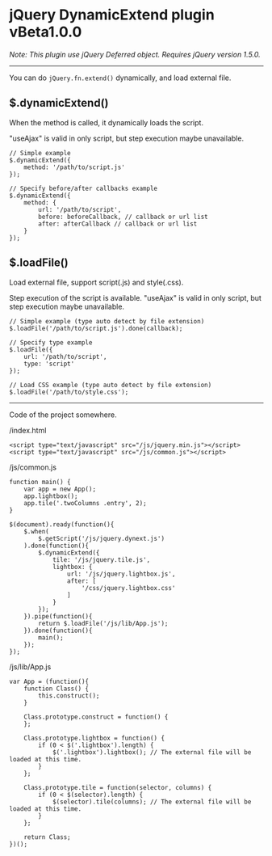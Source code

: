 # jQuery DynamicExtend plugin vBeta1.0.0

_Note: This plugin use jQuery Deferred object. Requires jQuery version 1.5.0._

----

You can do `jQuery.fn.extend()` dynamically, and load external file.


## $.dynamicExtend()

When the method is called, it dynamically loads the script.

"useAjax" is valid in only script, but step execution maybe unavailable.

	// Simple example
	$.dynamicExtend({
		method: '/path/to/script.js'
	});
	
	// Specify before/after callbacks example
	$.dynamicExtend({
		method: {
			url: '/path/to/script',
			before: beforeCallback, // callback or url list
			after: afterCallback // callback or url list
		}
	});


## $.loadFile()

Load external file, support script(.js) and style(.css).

Step execution of the script is available.
"useAjax" is valid in only script, but step execution maybe unavailable.

	// Simple example (type auto detect by file extension)
	$.loadFile('/path/to/script.js').done(callback);
	
	// Specify type example
	$.loadFile({
		url: '/path/to/script',
		type: 'script'
	});
	
	// Load CSS example (type auto detect by file extension)
	$.loadFile('/path/to/style.css');


---

Code of the project somewhere.

/index.html

	<script type="text/javascript" src="/js/jquery.min.js"></script>
	<script type="text/javascript" src="/js/common.js"></script>

/js/common.js

	function main() {
		var app = new App();
		app.lightbox();
		app.tile('.twoColumns .entry', 2);
	}
	
	$(document).ready(function(){
		$.when(
			$.getScript('/js/jquery.dynext.js')
		).done(function(){
			$.dynamicExtend({
				tile: '/js/jquery.tile.js',
				lightbox: {
					url: '/js/jquery.lightbox.js',
					after: [
						'/css/jquery.lightbox.css'
					]
				}
			});
		}).pipe(function(){
			return $.loadFile('/js/lib/App.js');
		}).done(function(){
			main();
		});
	});

/js/lib/App.js

	var App = (function(){
		function Class() {
			this.construct();
		}
		
		Class.prototype.construct = function() {
		};
		
		Class.prototype.lightbox = function() {
			if (0 < $('.lightbox').length) {
				$('.lightbox').lightbox(); // The external file will be loaded at this time.
			}
		};
		
		Class.prototype.tile = function(selector, columns) {
			if (0 < $(selector).length) {
				$(selector).tile(columns); // The external file will be loaded at this time.
			}
		};
		
		return Class;
	})();